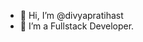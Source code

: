 - 👋 Hi, I’m @divyapratihast
- 👀 I’m a Fullstack Developer.


<!---
divyapratihast/divyapratihast is a ✨ special ✨ repository because its `README.md` (this file) appears on your GitHub profile.
You can click the Preview link to take a look at your changes.
- 🌱 I’m currently learning different frameworks used in Frontend development.
--->

